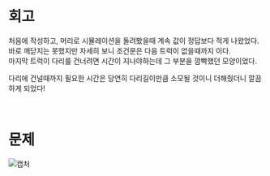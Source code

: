 회고
==
처음에 작성하고, 머리로 시뮬레이션을 돌려봤을때 계속 값이 정답보다 적게 나왔었다.   
바로 깨닫지는 못했지만 자세히 보니 조건문은 다음 트럭이 없을때까지 이다.   
마지막 트럭이 다리를 건너려면 시간이 지나야하는데 그 부분을 깜빡했던 모양이었다.   

다리에 건널때까지 필요한 시간은 당연히 다리길이만큼 소모될 것이니 더해줬더니 깔끔하게 되었다!   

<br>

문제
==
![캡처](https://user-images.githubusercontent.com/73854324/114662366-88dcd980-9d33-11eb-950b-4a2501ec6f74.PNG)
